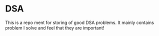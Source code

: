 # DSA
This is a repo ment for storing of good DSA problems. It mainly contains problem I solve and feel that they are important!
